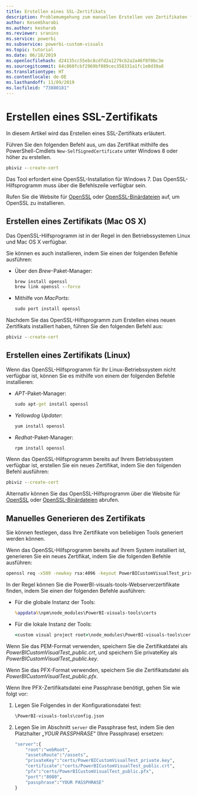 ```yaml
---
title: Erstellen eines SSL-Zertifikats
description: Problemumgehung zum manuellen Erstellen von Zertifikaten für den Entwicklerserver
author: KesemSharabi
ms.author: kesharab
ms.reviewer: sranins
ms.service: powerbi
ms.subservice: powerbi-custom-visuals
ms.topic: tutorial
ms.date: 06/18/2019
ms.openlocfilehash: d24135cc55ebc8cdfd2a1279cb2a2a46f8f0bc3e
ms.sourcegitcommit: 64c860fcbf2969bf089cec358331a1fc1e0d39a8
ms.translationtype: HT
ms.contentlocale: de-DE
ms.lasthandoff: 11/09/2019
ms.locfileid: "73880181"
---
```

# <a name="create-an-ssl-certificate"></a>Erstellen eines SSL-Zertifikats

In diesem Artikel wird das Erstellen eines SSL-Zertifikats erläutert.

Führen Sie den folgenden Befehl aus, um das Zertifikat mithilfe des PowerShell-Cmdlets `New-SelfSignedCertificate` unter Windows 8 oder höher zu erstellen.

```cmd
pbiviz --create-cert
```

Das Tool erfordert eine OpenSSL-Installation für Windows 7. Das OpenSSL-Hilfsprogramm muss über die Befehlszeile verfügbar sein.

Rufen Sie die Website für [OpenSSL](https://www.openssl.org) oder [OpenSSL-Binärdateien](https://wiki.openssl.org/index.php/Binaries) auf, um OpenSSL zu installieren.



## <a name="create-a-certificate-mac-os-x"></a>Erstellen eines Zertifikats (Mac OS X)

Das OpenSSL-Hilfsprogramm ist in der Regel in den Betriebssystemen Linux und Mac OS X verfügbar.

Sie können es auch installieren, indem Sie einen der folgenden Befehle ausführen:
* Über den *Brew*-Paket-Manager:

    ```cmd
    brew install openssl
    brew link openssl --force
    ```

* Mithilfe von *MacPorts*:

    ```cmd
    sudo port install openssl
    ```

Nachdem Sie das OpenSSL-Hilfsprogramm zum Erstellen eines neuen Zertifikats installiert haben, führen Sie den folgenden Befehl aus:

```cmd
pbiviz --create-cert
```

## <a name="create-a-certificate-linux"></a>Erstellen eines Zertifikats (Linux)

Wenn das OpenSSL-Hilfsprogramm für Ihr Linux-Betriebssystem nicht verfügbar ist, können Sie es mithilfe von einem der folgenden Befehle installieren:

* *APT*-Paket-Manager:

    ```cmd
    sudo apt-get install openssl
    ```

* *Yellowdog Updater*:

    ```cmd
    yum install openssl
    ```

* *Redhat*-Paket-Manager:

    ```cmd
    rpm install openssl
    ```

Wenn das OpenSSL-Hilfsprogramm bereits auf Ihrem Betriebssystem verfügbar ist, erstellen Sie ein neues Zertifikat, indem Sie den folgenden Befehl ausführen:

```cmd
pbiviz --create-cert
```

Alternativ können Sie das OpenSSL-Hilfsprogramm über die Website für [OpenSSL](https://www.openssl.org) oder [OpenSSL-Binärdateien](https://wiki.openssl.org/index.php/Binaries) abrufen.

## <a name="generate-the-certificate-manually"></a>Manuelles Generieren des Zertifikats

Sie können festlegen, dass Ihre Zertifikate von beliebigen Tools generiert werden können.

Wenn das OpenSSL-Hilfsprogramm bereits auf Ihrem System installiert ist, generieren Sie ein neues Zertifikat, indem Sie die folgenden Befehle ausführen:

```cmd
openssl req -x509 -newkey rsa:4096 -keyout PowerBICustomVisualTest_private.key -out PowerBICustomVisualTest_public.crt -days 365
```

In der Regel können Sie die PowerBI-visuals-tools-Webserverzertifikate finden, indem Sie einen der folgenden Befehle ausführen:

* Für die globale Instanz der Tools:

    ```cmd
    %appdata%\npm\node_modules\PowerBI-visuals-tools\certs
    ```

* Für die lokale Instanz der Tools:

    ```cmd
    <custom visual project root>\node_modules\PowerBI-visuals-tools\certs
    ```

Wenn Sie das PEM-Format verwenden, speichern Sie die Zertifikatdatei als *PowerBICustomVisualTest_public.crt*, und speichern Sie privateKey als *PowerBICustomVisualTest_public.key*.

Wenn Sie das PFX-Format verwenden, speichern Sie die Zertifikatsdatei als *PowerBICustomVisualTest_public.pfx*.

Wenn Ihre PFX-Zertifikatsdatei eine Passphrase benötigt, gehen Sie wie folgt vor:
1. Legen Sie Folgendes in der Konfigurationsdatei fest:

    ```cmd
    \PowerBI-visuals-tools\config.json
    ```

1. Legen Sie im Abschnitt `server` die Passphrase fest, indem Sie den Platzhalter „*YOUR PASSPHRASE*“ (Ihre Passphrase) ersetzen:

    ```cmd
    "server":{
        "root":"webRoot",
        "assetsRoute":"/assets",
        "privateKey":"certs/PowerBICustomVisualTest_private.key",
        "certificate":"certs/PowerBICustomVisualTest_public.crt",
        "pfx":"certs/PowerBICustomVisualTest_public.pfx",
        "port":"8080",
        "passphrase":"YOUR PASSPHRASE"
    }
    ```
